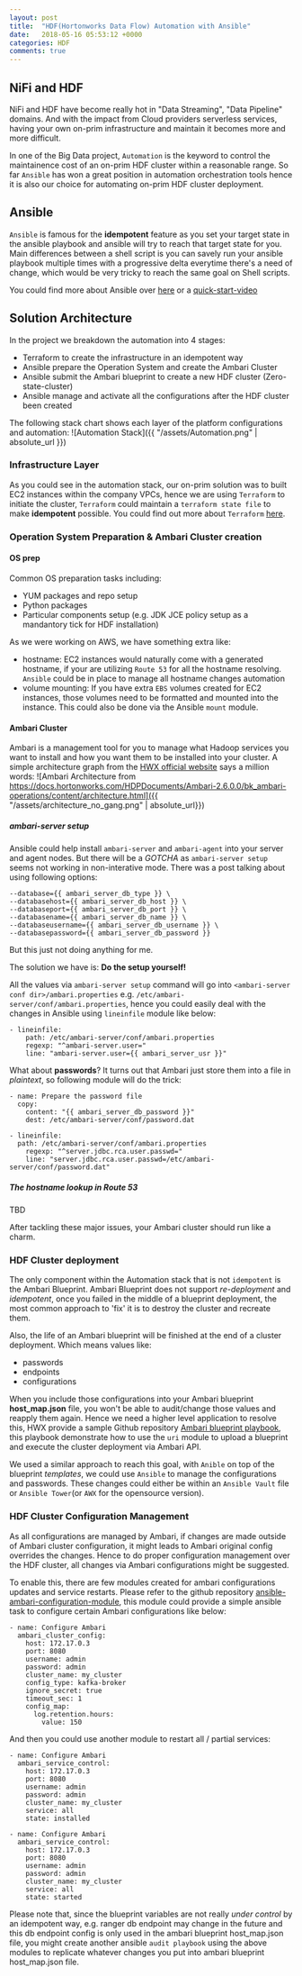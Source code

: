 ```yaml
---
layout: post
title:  "HDF(Hortonworks Data Flow) Automation with Ansible"
date:   2018-05-16 05:53:12 +0000
categories: HDF
comments: true
---
```

## NiFi and HDF
NiFi and HDF have become really hot in "Data Streaming", "Data Pipeline" domains. And with the impact from Cloud providers serverless services, having your own on-prim infrastructure and maintain it becomes more and more difficult.

In one of the Big Data project, `Automation` is the keyword to control the maintainence cost of an on-prim HDF cluster within a reasonable range. So far `Ansible` has won a great position in automation orchestration tools hence it is also our choice for automating on-prim HDF cluster deployment.

## Ansible
`Ansible` is famous for the **idempotent** feature as you set your target state in the ansible playbook and ansible will try to reach that target state for you. Main differences between a shell script is you can savely run your ansible playbook multiple times with a progressive delta everytime there's a need of change, which would be very tricky to reach the same goal on Shell scripts.

You could find more about Ansible over [here] or a [quick-start-video]

[quick-start-video]: https://www.ansible.com/resources/videos/quick-start-video
[here]: https://docs.ansible.com/ansible/latest/user_guide/intro_getting_started.html

## Solution Architecture
In the project we breakdown the automation into 4 stages:

- Terraform to create the infrastructure in an idempotent way
- Ansible prepare the Operation System and create the Ambari Cluster
- Ansible submit the Ambari blueprint to create a new HDF cluster (Zero-state-cluster)
- Ansible manage and activate all the configurations after the HDF cluster been created

The following stack chart shows each layer of the platform configurations and automation:
![Automation Stack]({{ "/assets/Automation.png" | absolute_url }})

### Infrastructure Layer
As you could see in the automation stack, our on-prim solution was to built EC2 instances within the company VPCs, hence we are using `Terraform`  to initiate the cluster, `Terraform` could maintain a `terraform state file` to make **idempotent** possible. You could find out more about `Terraform` [here].

[here]: https://www.terraform.io/intro/index.html

### Operation System Preparation & Ambari Cluster creation
#### OS prep
Common OS preparation tasks including:

- YUM packages and repo setup
- Python packages
- Particular components setup (e.g. JDK JCE policy setup as a mandantory tick for HDF installation)

As we were working on AWS, we have something extra like:

- hostname: EC2 instances would naturally come with a generated hostname, if your are utilizing `Route 53` for all the hostname resolving. `Ansible` could be in place to manage all hostname changes automation
- volume mounting: If you have extra `EBS` volumes created for EC2 instances, those volumes need to be formatted and mounted into the instance. This could also be done via the Ansible `mount` module.

#### Ambari Cluster
Ambari is a management tool for you to manage what Hadoop services you want to install and how you want them to be installed into your cluster. A simple architecture graph from the [HWX official website] says a million words:
![Ambari Architecture from https://docs.hortonworks.com/HDPDocuments/Ambari-2.6.0.0/bk_ambari-operations/content/architecture.html]({{ "/assets/architecture_no_gang.png" | absolute_url}})

[HWX official website]: https://docs.hortonworks.com/HDPDocuments/Ambari-2.6.0.0/bk_ambari-operations/content/architecture.html

##### ambari-server setup
Ansible could help install `ambari-server` and `ambari-agent` into your server and agent nodes. But there will be a *GOTCHA* as `ambari-server setup` seems not working in non-interative mode. There was a post talking about using following options:

    --database={{ ambari_server_db_type }} \
    --databasehost={{ ambari_server_db_host }} \
    --databaseport={{ ambari_server_db_port }} \
    --databasename={{ ambari_server_db_name }} \
    --databaseusername={{ ambari_server_db_username }} \
    --databasepassword={{ ambari_server_db_password }}

But this just not doing anything for me.

The solution we have is: **Do the setup yourself!**

All the values via `ambari-server setup` command will go into `<ambari-server conf dir>/ambari.properties` e.g. `/etc/ambari-server/conf/ambari.properties`, hence you could easily deal with the changes in Ansible using `lineinfile` module like below:

    - lineinfile:
        path: /etc/ambari-server/conf/ambari.properties
        regexp: "^ambari-server.user="
        line: "ambari-server.user={{ ambari_server_usr }}"

What about **passwords**? It turns out that Ambari just store them into a file in *plaintext*, so following module will do the trick:

    - name: Prepare the password file
      copy:
        content: "{{ ambari_server_db_password }}"
        dest: /etc/ambari-server/conf/password.dat

    - lineinfile:
      path: /etc/ambari-server/conf/ambari.properties
        regexp: "^server.jdbc.rca.user.passwd="
        line: "server.jdbc.rca.user.passwd=/etc/ambari-server/conf/password.dat"

##### The hostname lookup in Route 53
TBD

After tackling these major issues, your Ambari cluster should run like a charm.


### HDF Cluster deployment
The only component within the Automation stack that is not `idempotent` is the Ambari Blueprint. Ambari Blueprint does not support *re-deployment* and *idempotent*, once you failed in the middle of a blueprint deployment, the most common approach to 'fix' it is to destroy the cluster and recreate them.

Also, the life of an Ambari blueprint will be finished at the end of a cluster deployment. Which means values like:

- passwords
- endpoints
- configurations

When you include those configurations into your Ambari blueprint **host_map.json** file, you won't be able to audit/change those values and reapply them again. Hence we need a higher level application to resolve this, HWX provide a sample Github repository [Ambari blueprint playbook], this playbook demonstrate how to use the `uri` module to upload a blueprint and execute the cluster deployment via Ambari API.

[Ambari blueprint playbook]: https://github.com/hortonworks/ansible-hortonworks

We used a similar approach to reach this goal, with `Anible` on top of the blueprint *templates*, we could use `Ansible` to manage the configurations and passwords. These changes could either be within an `Ansible Vault` file or `Ansible Tower`(or `AWX` for the opensource version).


### HDF Cluster Configuration Management
As all configurations are managed by Ambari, if changes are made outside of Ambari cluster configuration, it might leads to Ambari original config overrides the changes. Hence to do proper configuration management over the HDF cluster, all changes via Ambari configurations might be suggested.

To enable this, there are few modules created for ambari configurations updates and service restarts. Please refer to the github repository [ansible-ambari-configuration-module], this module could provide a simple ansible task to configure certain Ambari configurations like below:

    - name: Configure Ambari
      ambari_cluster_config:
        host: 172.17.0.3
        port: 8080
        username: admin
        password: admin
        cluster_name: my_cluster
        config_type: kafka-broker
        ignore_secret: true
        timeout_sec: 1
        config_map:
          log.retention.hours:
            value: 150

And then you could use another module to restart all / partial services:

    - name: Configure Ambari
      ambari_service_control:
        host: 172.17.0.3
        port: 8080
        username: admin
        password: admin
        cluster_name: my_cluster
        service: all
        state: installed

    - name: Configure Ambari
      ambari_service_control:
        host: 172.17.0.3
        port: 8080
        username: admin
        password: admin
        cluster_name: my_cluster
        service: all
        state: started


Please note that, since the blueprint variables are not really *under control* by an idempotent way, e.g. ranger db endpoint may change in the future and this db endpoint config is only used in the ambari blueprint host_map.json file, you might create another ansible `audit playbook` using the above modules to replicate whatever changes you put into ambari blueprint host_map.json file.

[ansible-ambari-configuration-module]: https://github.com/timmyraynor/ansible-ambari-config-module